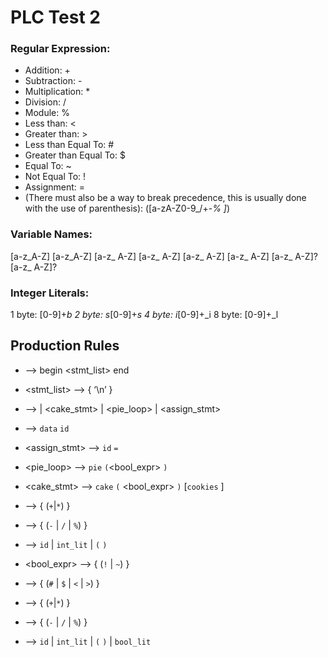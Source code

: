 # PLC Test 2

### Regular Expression: 
* Addition: +
* Subtraction: - 
* Multiplication: * 
* Division: /
* Module: %
* Less than: <
* Greater than: >
* Less than Equal To: #
* Greater than Equal To: $
* Equal To: ~
* Not Equal To: !
* Assignment: =
* (There must also be a way to break precedence, this is usually done with the use of parenthesis): ([a-zA-Z0-9_/+-*% ]*)

### Variable Names:
[a-z_A-Z] [a-z_A-Z] [a-z_ A-Z] [a-z_ A-Z] [a-z_ A-Z] [a-z_ A-Z] [a-z_ A-Z]?[a-z_ A-Z]?
### Integer Literals:
1 byte: [0-9]+_b
2 byte: s_[0-9]+_s
4 byte: i_[0-9]+_i
8 byte: [0-9]+_l


## Production Rules
* <program> --> begin <stmt_list> end
* <stmt_list> --> { <stmt> ‘\n’ }
* <stmt> --> <declare> | <cake_stmt> | <pie_loop> | <assign_stmt> 
* <declare> --> `data` `id` 
* <assign_stmt> --> `id` `=` <expr>
* <pie_loop> --> `pie` `(`<bool_expr> `)` <stmt>
* <cake_stmt> --> `cake` `(` <bool_expr> `)` <stmt> [`cookies` <stmt>] 
* <expr> --> <term> { (`+`|`*`) <term> }
* <term> --> <factor> { (`-` | `/` | `%`) <factor> }
* <factor> --> `id` | `int_lit` |  `(` <expr> `)`

* <bool_expr> --> <brel> { (`!` | `~`) <brel> } 
* <brel> --> <bexpr> { (`#` | `$` | `<` | `>`)  <bexpr> }
* <bexpr> --> <bterm> { (`+`|`*`) <bterm> }
* <bterm> --> <bfactor> { (`-` | `/` | `%`) <bfactor> }
* <bfactor> --> `id` | `int_lit` |  `(` <bexpr> `)` | `bool_lit`



